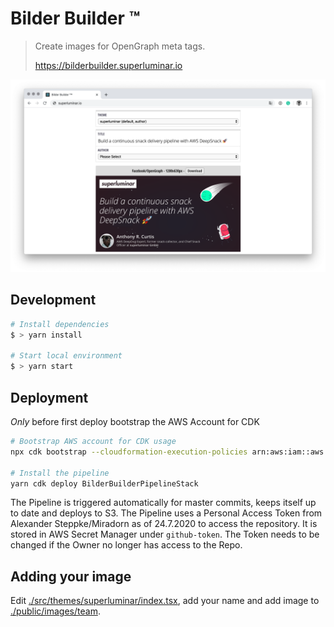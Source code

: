 # Bilder Builder ™️

> Create images for OpenGraph meta tags.
>
> https://bilderbuilder.superluminar.io

![Bilder Builder](screenshot.png)

## Development

```bash
# Install dependencies
$ > yarn install

# Start local environment
$ > yarn start
```

## Deployment

*Only* before first deploy bootstrap the AWS Account for CDK

```bash
# Bootstrap AWS account for CDK usage
npx cdk bootstrap --cloudformation-execution-policies arn:aws:iam::aws:policy/AdministratorAccess

# Install the pipeline
yarn cdk deploy BilderBuilderPipelineStack
```

The Pipeline is triggered automatically for master commits, keeps itself up to date and deploys to S3.
The Pipeline uses a Personal Access Token from Alexander Steppke/Miradorn as of 24.7.2020 to access the repository.
It is stored in AWS Secret Manager under `github-token`.
The Token needs to be changed if the Owner no longer has access to the Repo.

## Adding your image

Edit [./src/themes/superluminar/index.tsx](./src/themes/superluminar/index.tsx), add your name and add image to [./public/images/team](./public/images/team).
